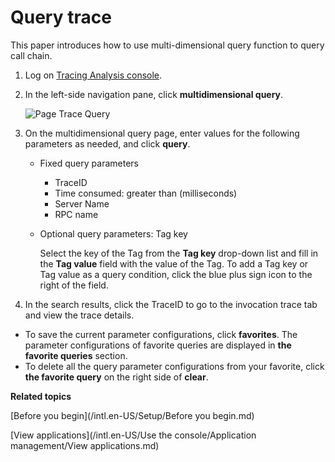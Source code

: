 # Query trace

This paper introduces how to use multi-dimensional query function to query call chain.

1.  Log on [Tracing Analysis console](https://tracing-sg.console.aliyun.com/).

2.  In the left-side navigation pane, click **multidimensional query**.

    ![Page Trace Query](https://static-aliyun-doc.oss-accelerate.aliyuncs.com/assets/img/en-US/5970368061/p53848.png)

3.  On the multidimensional query page, enter values for the following parameters as needed, and click **query**.

    -   Fixed query parameters

        -   TraceID
        -   Time consumed: greater than \(milliseconds\)
        -   Server Name
        -   RPC name
    -   Optional query parameters: Tag key

        Select the key of the Tag from the **Tag key** drop-down list and fill in the **Tag value** field with the value of the Tag. To add a Tag key or Tag value as a query condition, click the blue plus sign icon to the right of the field.

4.  In the search results, click the TraceID to go to the invocation trace tab and view the trace details.


-   To save the current parameter configurations, click **favorites**. The parameter configurations of favorite queries are displayed in **the favorite queries** section.
-   To delete all the query parameter configurations from your favorite, click **the favorite query** on the right side of **clear**.

**Related topics**  


[Before you begin](/intl.en-US/Setup/Before you begin.md)

[View applications](/intl.en-US/Use the console/Application management/View applications.md)

